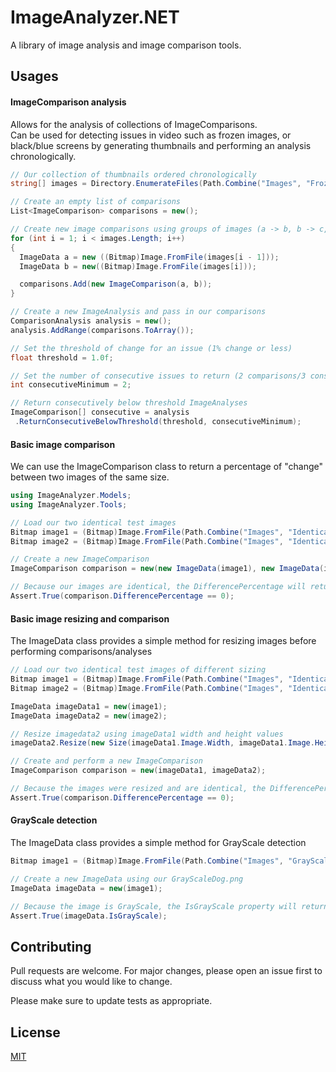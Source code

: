 # ImageAnalyzer.NET

A library of image analysis and image comparison tools.

## Usages

#### ImageComparison analysis
Allows for the analysis of collections of ImageComparisons.\
Can be used for detecting issues in video such as frozen images, or black/blue screens by generating thumbnails and performing an analysis chronologically.
```csharp
// Our collection of thumbnails ordered chronologically
string[] images = Directory.EnumerateFiles(Path.Combine("Images", "FrozenVideo")).ToArray();

// Create an empty list of comparisons
List<ImageComparison> comparisons = new();

// Create new image comparisons using groups of images (a -> b, b -> c, c -> d)
for (int i = 1; i < images.Length; i++)
{
  ImageData a = new ((Bitmap)Image.FromFile(images[i - 1]));
  ImageData b = new((Bitmap)Image.FromFile(images[i]));

  comparisons.Add(new ImageComparison(a, b));
}

// Create a new ImageAnalysis and pass in our comparisons
ComparisonAnalysis analysis = new();
analysis.AddRange(comparisons.ToArray());

// Set the threshold of change for an issue (1% change or less)
float threshold = 1.0f;

// Set the number of consecutive issues to return (2 comparisons/3 consecutive images)
int consecutiveMinimum = 2;

// Return consecutively below threshold ImageAnalyses
ImageComparison[] consecutive = analysis
 .ReturnConsecutiveBelowThreshold(threshold, consecutiveMinimum);

```
#### Basic image comparison
We can use the ImageComparison class to return a percentage of "change" between two images of the same size.
```csharp
using ImageAnalyzer.Models;
using ImageAnalyzer.Tools;

// Load our two identical test images
Bitmap image1 = (Bitmap)Image.FromFile(Path.Combine("Images", "IdenticalImages", "SameSize", "Image1.png"));
Bitmap image2 = (Bitmap)Image.FromFile(Path.Combine("Images", "IdenticalImages", "SameSize", "Image2.png"));

// Create a new ImageComparison
ImageComparison comparison = new(new ImageData(image1), new ImageData(image2));

// Because our images are identical, the DifferencePercentage will return 0
Assert.True(comparison.DifferencePercentage == 0);
```
#### Basic image resizing and comparison
The ImageData class provides a simple method for resizing images before performing comparisons/analyses
```csharp
// Load our two identical test images of different sizing
Bitmap image1 = (Bitmap)Image.FromFile(Path.Combine("Images", "IdenticalImages", "DifferentSize", "Image1.png"));
Bitmap image2 = (Bitmap)Image.FromFile(Path.Combine("Images", "IdenticalImages", "DifferentSize", "Image2.png"));

ImageData imageData1 = new(image1);
ImageData imageData2 = new(image2);

// Resize imagedata2 using imageData1 width and height values
imageData2.Resize(new Size(imageData1.Image.Width, imageData1.Image.Height));

// Create and perform a new ImageComparison
ImageComparison comparison = new(imageData1, imageData2);

// Because the images were resized and are identical, the DifferencePercentage will return 0
Assert.True(comparison.DifferencePercentage == 0);
```

#### GrayScale detection
The ImageData class provides a simple method for GrayScale detection
```csharp
Bitmap image1 = (Bitmap)Image.FromFile(Path.Combine("Images", "GrayScaleImages", "GrayScaleDog.png"));

// Create a new ImageData using our GrayScaleDog.png
ImageData imageData = new(image1);

// Because the image is GrayScale, the IsGrayScale property will return true
Assert.True(imageData.IsGrayScale);
```

## Contributing
Pull requests are welcome. For major changes, please open an issue first to discuss what you would like to change.

Please make sure to update tests as appropriate.

## License
[MIT](https://choosealicense.com/licenses/mit/)
